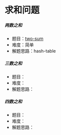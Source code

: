 # 求和问题

##### 两数之和
- 题目：[two-sum](../../leetcode/python/hash-table/_1_two-sum.py)
- 难度：简单
- 解题思路：hash-table

##### 三数之和
- 题目：
- 难度：
- 解题思路：

##### 四数之和
- 题目：
- 难度：
- 解题思路：

